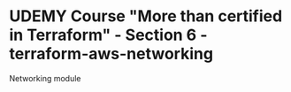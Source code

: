# UDEMY Course "More than certified in Terraform" - Section 6 - terraform-aws-networking
Networking  module
